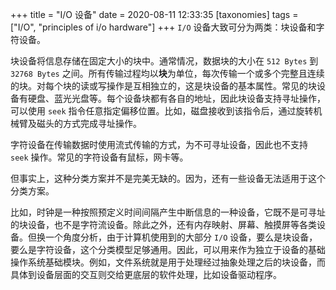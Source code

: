 +++
title = "I/O 设备"
date = 2020-08-11 12:33:35
[taxonomies]
tags = ["I/O", "principles of i/o hardware"]
+++
`I/O` 设备大致可分为两类：块设备和字符设备。

块设备将信息存储在固定大小的块中。通常情况，数据块的大小在 `512 Bytes` 到 `32768 Bytes` 之间。所有传输过程均以**块**为单位，每次传输一个或多个完整且连续的块。对每个块的读或写操作是互相独立的，这是块设备的基本属性。常见的块设备有硬盘、蓝光光盘等。每个设备块都有各自的地址，因此块设备支持寻址操作，可以使用 `seek` 指令任意指定偏移位置。比如，磁盘接收到该指令后，通过旋转机械臂及磁头的方式完成寻址操作。

字符设备在传输数据时使用流式传输的方式，为不可寻址设备，因此也不支持 `seek` 操作。常见的字符设备有鼠标，网卡等。

但事实上，这种分类方案并不是完美无缺的。因为，还有一些设备无法适用于这个分类方案。

比如，时钟是一种按照预定义时间间隔产生中断信息的一种设备，它既不是可寻址的块设备，也不是字符流设备。除此之外，还有内存映射、屏幕、触摸屏等各类设备。但换一个角度分析，由于计算机使用到的大部分 `I/O` 设备，要么是块设备，要么是字符设备，这个分类模型足够通用。因此，可以用来作为独立于设备的基础操作系统基础模块。例如，文件系统就是用于处理经过抽象处理之后的块设备，而具体到设备层面的交互则交给更底层的软件处理，比如设备驱动程序。

